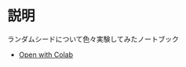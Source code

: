 # 説明
ランダムシードについて色々実験してみたノートブック
- [Open with Colab](https://colab.research.google.com/github/yu-yagi/random_seed_experment/blob/master/random_seed_experiment.ipynb)

